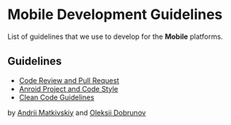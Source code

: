 # Mobile Development Guidelines

List of guidelines that we use to develop for the __Mobile__ platforms. 

## Guidelines

* [Code Review and Pull Request](code_review/README.md)
* [Anroid Project and Code Style](andoroid_project_and_code_guidelines.md)
* [Clean Code Guidelines](code_guidelines/clean_code_guidelines.md)


by [Andrii Matkivskiy](https://github.com/amatkivskiy) and [Oleksii Dobrunov](https://github.com/lamrak)
